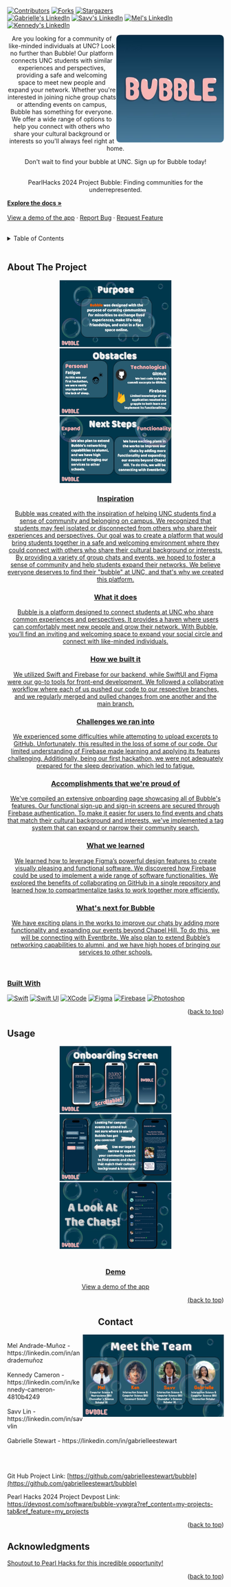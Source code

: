 <a name="readme-top"></a>

<!-- PROJECT SHIELDS -->
<!--
*** I'm using markdown "reference style" links for readability.
*** Reference links are enclosed in brackets [ ] instead of parentheses ( ).
*** See the bottom of this document for the declaration of the reference variables
*** https://www.markdownguide.org/basic-syntax/#reference-style-links
-->
[![Contributors][contributors-shield]][contributors-url]
[![Forks][forks-shield]][forks-url]
[![Stargazers][stars-shield]][stars-url]
<br />
[![Gabrielle's LinkedIn][g-linkedin-shield]][gabrielle-linkedin-url]
[![Savv's LinkedIn][s-linkedin-shield]][savv-linkedin-url]
[![Mel's LinkedIn][m-linkedin-shield]][mel-linkedin-url]
[![Kennedy's LinkedIn][k-linkedin-shield]][ken-linkedin-url]


<!-- PROJECT LOGO -->
  <img align="right" width="250" height="250" src="croppedIcon.png">

<!-- <h3 align="center">Bubble</h3> -->
 
<p align="center">
Are you looking for a community of like-minded individuals at UNC? Look no further than Bubble! Our platform connects UNC students with similar experiences and perspectives, providing a safe and welcoming space to meet new people and expand your network. Whether you're interested in joining niche group chats or attending events on campus, Bubble has something for everyone. We offer a wide range of options to help you connect with others who share your cultural background or interests so you'll always feel right at home.
  <p align="center">
Don't wait to find your bubble at UNC. Sign up for Bubble today!
<br />
<br />

  <p align="center">
PearlHacks 2024 Project Bubble: Finding communities for the underrepresented.
    
<br />
<p align="left">
    <a href="https://github.com/gabrielleestewart/bubble"><strong>Explore the docs »</strong></a>
    <br />
    <br />
    <object data="https://appetize.io/embed/iudcliol5a3l3ihwlf4z7q4uqa?device=iphone11&scale=75&orientation=portrait&osVersion=17.2" type="text/html" width="100%" height="600px">
    <a href="https://appetize.io/embed/iudcliol5a3l3ihwlf4z7q4uqa?device=iphone11&scale=75&orientation=portrait&osVersion=17.2">View a demo of the app</a>
    </object>
    ·
    <a href="https://github.com/gabrielleestewart/bubble/issues">Report Bug</a>
    ·
    <a href="https://github.com/gabrielleestewart/bubble/issues">Request Feature</a>
  </p>
</div>
<br />


<!-- TABLE OF CONTENTS -->
<details>
  <summary>Table of Contents</summary>
  <ol>
    <li>
      <a href="#about-the-project">About The Project</a>
      <ul>
        <li><a href="#Inspiration">Inspiration</a></li>
      </ul>
      <ul>
        <li><a href="#What-it-does">What it does</a></li>
      </ul>
      <ul>
        <li><a href="#How-we-built-it">How we built it</a></li>
      </ul>
      <ul>
        <li><a href="#Challenges-we-ran-into">Challenges we ran into</a></li>
      </ul>
      <ul>
        <li><a href="#Accomplishments-that-we're-proud-of">Accomplishments that we're proud of</a></li>
      </ul>
      <ul>
        <li><a href="#What-we-learned">What we learned</a></li>
      </ul>
      <ul>
        <li><a href="#What's-next-for-Bubble">What's next for Bubble</a></li>
      </ul>
      <ul>
        <li><a href="#built-with">Built With</a></li>
      </ul>
    </li>
    <li><a href="#usage">Usage</a></li>
    <li><a href="#contact">Contact</a></li>
    <li><a href="#acknowledgments">Acknowledgments</a></li>
  </ol>
</details>

<br />


<!-- ABOUT THE PROJECT -->
## About The Project

<div align="center">
  <a href="https://github.com/gabrielleestewart/bubble">
    <img src="Slides/purpose.jpeg" alt="Purpose" width="260" height="155">
  <a href="https://github.com/gabrielleestewart/bubble">
    <img src="Slides/obstacles.jpeg" alt="Obstacles" width="260" height="155">
  <a href="https://github.com/gabrielleestewart/bubble">
    <img src="Slides/nextsteps.jpeg" alt="Next Steps" width="260" height="155">
<br />
    
### Inspiration

Bubble was created with the inspiration of helping UNC students find a sense of community and belonging on campus. We recognized that students may feel isolated or disconnected from others who share their experiences and perspectives. Our goal was to create a platform that would bring students together in a safe and welcoming environment where they could connect with others who share their cultural background or interests. By providing a variety of group chats and events, we hoped to foster a sense of community and help students expand their networks. We believe everyone deserves to find their "bubble" at UNC, and that's why we created this platform.

### What it does

Bubble is a platform designed to connect students at UNC who share common experiences and perspectives. It provides a haven where users can comfortably meet new people and grow their network. With Bubble, you’ll find an inviting and welcoming space to expand your social circle and connect with like-minded individuals.

### How we built it

We utilized Swift and Firebase for our backend, while SwiftUI and Figma were our go-to tools for front-end development. We followed a collaborative workflow where each of us pushed our code to our respective branches, and we regularly merged and pulled changes from one another and the main branch.

### Challenges we ran into

We experienced some difficulties while attempting to upload excerpts to GitHub. Unfortunately, this resulted in the loss of some of our code. Our limited understanding of Firebase made learning and applying its features challenging. Additionally, being our first hackathon, we were not adequately prepared for the sleep deprivation, which led to fatigue.

### Accomplishments that we're proud of

We've compiled an extensive onboarding page showcasing all of Bubble's features. Our functional sign-up and sign-in screens are secured through Firebase authentication. To make it easier for users to find events and chats that match their cultural background and interests, we've implemented a tag system that can expand or narrow their community search.

### What we learned

We learned how to leverage Figma’s powerful design features to create visually pleasing and functional software. We discovered how Firebase could be used to implement a wide range of software functionalities. We explored the benefits of collaborating on GitHub in a single repository and learned how to compartmentalize tasks to work together more efficiently.

### What's next for Bubble

We have exciting plans in the works to improve our chats by adding more functionality and expanding our events beyond Chapel Hill. To do this, we will be connecting with Eventbrite. We also plan to extend Bubble’s networking capabilities to alumni, and we have high hopes of bringing our services to other schools.

<br />
<div align="left">

### Built With

[![Swift][Swift]][Swift-url]
[![Swift UI][SwiftUI]][SwiftUI-url]
[![XCode][XCode]][XCode-url]
[![Figma][Figma]][Figma-url]
[![Firebase][Firebase]][Firebase]
[![Photoshop][Photoshop]][Photoshop-url]

<p align="right">(<a href="#readme-top">back to top</a>)</p>



<!-- USAGE EXAMPLES -->
## Usage
<div align="center">
  <a href="https://github.com/gabrielleestewart/bubble">
    <img src="Slides/onboarding.jpeg" alt="Onboarding" width="260" height="155"> 
  <a href="https://github.com/gabrielleestewart/bubble">
    <img src="Slides/tags.jpeg" alt="Tags & Events" width="260" height="155">
  <a href="https://github.com/gabrielleestewart/bubble">
    <img src="Slides/chats.jpeg" alt="Chats" width="260" height="155">
  <br />

<br />

### Demo
<object data="https://appetize.io/embed/iudcliol5a3l3ihwlf4z7q4uqa?device=iphone11&scale=75&orientation=portrait&osVersion=17.2" type="text/html" width="100%" height="600px">
  <a href="https://appetize.io/embed/iudcliol5a3l3ihwlf4z7q4uqa?device=iphone11&scale=75&orientation=portrait&osVersion=17.2">View a demo of the app</a>
</object>




<p align="right">(<a href="#readme-top">back to top</a>)</p>



<!-- CONTACT -->
## Contact

<img align="right" width="328" height="190.5" src="Slides/creators.jpeg">

<div align="left">
<br/ >
Mel Andrade-Muñoz - https://linkedin.com/in/andrademuñoz
<br/ >
<br/ >
Kennedy Cameron - https://linkedin.com/in/kennedy-cameron-4810b4249 
<br/ >
<br/ >
Savv Lin - https://linkedin.com/in/savvlin 
<br/ >
<br/ >
Gabrielle Stewart - https://linkedin.com/in/gabrielleestewart 
<br/ >
<br/ >
<br/ >
<br/ >


Git Hub Project Link: [https://github.com/gabrielleestewart/bubble](https://github.com/gabrielleestewart/bubble)

Pearl Hacks 2024 Project Devpost Link: https://devpost.com/software/bubble-vywgra?ref_content=my-projects-tab&ref_feature=my_projects

<p align="right">(<a href="#readme-top">back to top</a>)</p>



<!-- ACKNOWLEDGMENTS -->
## Acknowledgments

[Shoutout to Pearl Hacks for this incredible opportunity!](https://pearlhacks.com)

<p align="right">(<a href="#readme-top">back to top</a>)</p>



<!-- MARKDOWN LINKS & IMAGES -->
<!-- https://www.markdownguide.org/basic-syntax/#reference-style-links -->
[contributors-shield]: https://img.shields.io/github/contributors/gabrielleestewart/bubble.svg?style=for-the-badge
[contributors-url]: https://github.com/gabrielleestewart/bubble/graphs/contributors
[forks-shield]: https://img.shields.io/github/forks/gabrielleestewart/bubble.svg?style=for-the-badge
[forks-url]: https://github.com/gabrielleestewart/bubble/network/members
[stars-shield]: https://img.shields.io/github/stars/gabrielleestewart/bubble.svg?style=for-the-badge
[stars-url]: https://github.com/gabrielleestewart/bubble/stargazers
[issues-shield]: https://img.shields.io/github/issues/gabrielleestewart/bubble.svg?style=for-the-badge
[issues-url]: https://github.com/gabrielleestewart/bubble/issues
[g-linkedin-shield]: https://img.shields.io/badge/linkedin-gabrielle-white?style=for-the-badge&logo=linkedin&labelColor=%230A66C2
[s-linkedin-shield]: https://img.shields.io/badge/linkedin-savv-white?style=for-the-badge&logo=linkedin&labelColor=%230A66C2
[m-linkedin-shield]: https://img.shields.io/badge/linkedin-mel-white?style=for-the-badge&logo=linkedin&labelColor=%230A66C2
[k-linkedin-shield]: https://img.shields.io/badge/linkedin-ken-white?style=for-the-badge&logo=linkedin&labelColor=%230A66C2
[gabrielle-linkedin-url]: https://linkedin.com/in/gabrielleestewart
[savv-linkedin-url]: https://linkedin.com/in/savvlin
[mel-linkedin-url]: https://linkedin.com/in/andrademuñoz
[ken-linkedin-url]: https://linkedin.com/in/kennedy-cameron-4810b4249
<!-- [product-screenshot]: Slides/title.jpeg -->
[Swift]: https://img.shields.io/badge/swift-%23F05138?style=for-the-badge&logo=swift&logoColor=white
[Swift-url]: https://developer.apple.com/swift/
[SwiftUI]: https://img.shields.io/badge/swiftui-%233F8EF4?style=for-the-badge&logo=swift&logoColor=white
[SwiftUI-url]: https://developer.apple.com/xcode/swiftui/
[XCode]: https://img.shields.io/badge/Xcode-%23147EFB?style=for-the-badge&logo=xcode&logoColor=white
[XCode-url]: https://developer.apple.com/xcode/
[Figma]: https://img.shields.io/badge/figma-%23F24E1E?style=for-the-badge&logo=figma&logoColor=white
[Figma-url]: https://www.figma.com
[Firebase]: https://img.shields.io/badge/firebase-%23FFCA28?style=for-the-badge&logo=firebase&logoColor=white
[Firebase-url]: https://firebase.google.com
[Photoshop]: https://img.shields.io/badge/photoshop-%2331A8FF?style=for-the-badge&logo=adobephotoshop&logoColor=white
[Photoshop-url]: https://www.adobe.com/products/photoshop.html
